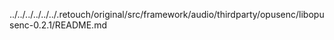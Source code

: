 ../../../../../../.retouch/original/src/framework/audio/thirdparty/opusenc/libopusenc-0.2.1/README.md